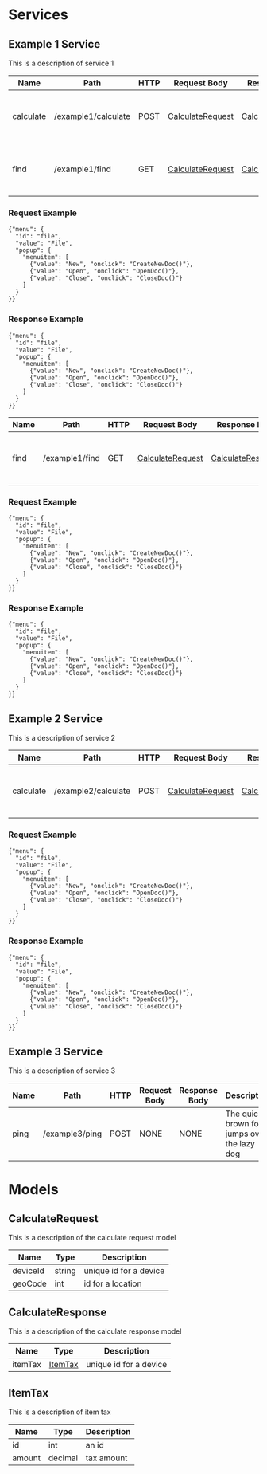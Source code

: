 
# Services

## Example 1 Service

This is a description of service 1

| Name | Path | HTTP | Request Body | Response Body | Description |
|------|------|-------------|-------|--------------|---------------|
| calculate | /example1/calculate | POST | [CalculateRequest](#CalculateRequest) | [CalculateResponse](#CalculateResponse) | The quick brown fox jumps over the lazy dog |
| find | /example1/find | GET | [CalculateRequest](#CalculateRequest) | [CalculateResponse](#CalculateResponse) | The quick brown fox jumps over the lazy dog| 

### Request Example
```
{"menu": {
  "id": "file",
  "value": "File",
  "popup": {
    "menuitem": [
      {"value": "New", "onclick": "CreateNewDoc()"},
      {"value": "Open", "onclick": "OpenDoc()"},
      {"value": "Close", "onclick": "CloseDoc()"}
    ]
  }
}}
```

### Response Example
```
{"menu": {
  "id": "file",
  "value": "File",
  "popup": {
    "menuitem": [
      {"value": "New", "onclick": "CreateNewDoc()"},
      {"value": "Open", "onclick": "OpenDoc()"},
      {"value": "Close", "onclick": "CloseDoc()"}
    ]
  }
}}
```


| Name | Path | HTTP | Request Body | Response Body | Description |
|------|------|-------------|-------|--------------|---------------|
| find | /example1/find | GET | [CalculateRequest](#CalculateRequest) | [CalculateResponse](#CalculateResponse) | The quick brown fox jumps over the lazy dog| 

### Request Example
```
{"menu": {
  "id": "file",
  "value": "File",
  "popup": {
    "menuitem": [
      {"value": "New", "onclick": "CreateNewDoc()"},
      {"value": "Open", "onclick": "OpenDoc()"},
      {"value": "Close", "onclick": "CloseDoc()"}
    ]
  }
}}
```

### Response Example
```
{"menu": {
  "id": "file",
  "value": "File",
  "popup": {
    "menuitem": [
      {"value": "New", "onclick": "CreateNewDoc()"},
      {"value": "Open", "onclick": "OpenDoc()"},
      {"value": "Close", "onclick": "CloseDoc()"}
    ]
  }
}}
```
## Example 2 Service

This is a description of service 2

| Name | Path | HTTP | Request Body | Response Body | Description |
|------|------|-------------|-------|--------------|---------------|
| calculate | /example2/calculate | POST | [CalculateRequest](#CalculateRequest) | [CalculateResponse](#CalculateResponse) | The quick brown fox jumps over the lazy dog |

### Request Example
```
{"menu": {
  "id": "file",
  "value": "File",
  "popup": {
    "menuitem": [
      {"value": "New", "onclick": "CreateNewDoc()"},
      {"value": "Open", "onclick": "OpenDoc()"},
      {"value": "Close", "onclick": "CloseDoc()"}
    ]
  }
}}
```

### Response Example
```
{"menu": {
  "id": "file",
  "value": "File",
  "popup": {
    "menuitem": [
      {"value": "New", "onclick": "CreateNewDoc()"},
      {"value": "Open", "onclick": "OpenDoc()"},
      {"value": "Close", "onclick": "CloseDoc()"}
    ]
  }
}}
```

## Example 3 Service

This is a description of service 3

| Name | Path | HTTP | Request Body | Response Body | Description |
|------|------|-------------|-------|--------------|---------------|
| ping | /example3/ping | POST | NONE | NONE | The quick brown fox jumps over the lazy dog |

# Models

## CalculateRequest

This is a description of the calculate request model

| Name | Type | Description |
|------|------|-------------|
| deviceId | string | unique id for a device |
| geoCode | int | id for a location |

## CalculateResponse

This is a description of the calculate response model

| Name | Type | Description |
|------|------|-------------|
| itemTax | [ItemTax](#ItemTax) | unique id for a device |

## ItemTax

This is a description of item tax

| Name | Type | Description |
|------|------|-------------|
| id | int | an id |
| amount | decimal | tax amount |


